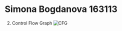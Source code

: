 # Simona Bogdanova 163113

2. Control Flow Graph
![CFG](https://github.com/symonab/SI_2023_lab2_163113/assets/130249518/e5f98a47-b5f4-4168-bd37-43a9a4638527)
